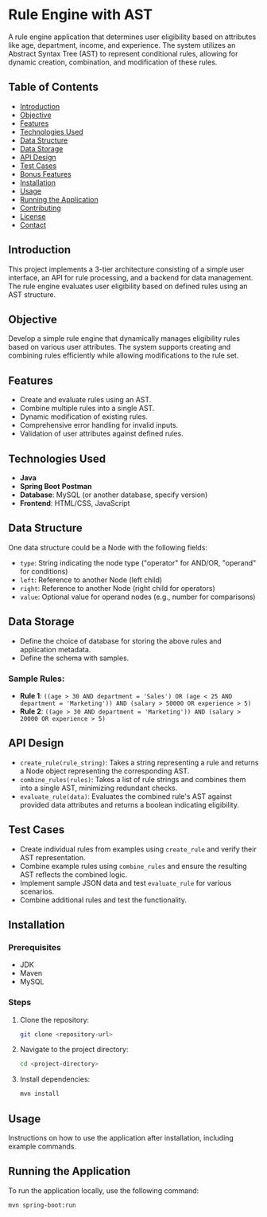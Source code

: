 # Rule Engine with AST

A rule engine application that determines user eligibility based on attributes like age, department, income, and experience. The system utilizes an Abstract Syntax Tree (AST) to represent conditional rules, allowing for dynamic creation, combination, and modification of these rules.

## Table of Contents
- [Introduction](#introduction)
- [Objective](#objective)
- [Features](#features)
- [Technologies Used](#technologies-used)
- [Data Structure](#data-structure)
- [Data Storage](#data-storage)
- [API Design](#api-design)
- [Test Cases](#test-cases)
- [Bonus Features](#bonus-features)
- [Installation](#installation)
- [Usage](#usage)
- [Running the Application](#running-the-application)
- [Contributing](#contributing)
- [License](#license)
- [Contact](#contact)

## Introduction

This project implements a 3-tier architecture consisting of a simple user interface, an API for rule processing, and a backend for data management. The rule engine evaluates user eligibility based on defined rules using an AST structure.

## Objective

Develop a simple rule engine that dynamically manages eligibility rules based on various user attributes. The system supports creating and combining rules efficiently while allowing modifications to the rule set.

## Features
- Create and evaluate rules using an AST.
- Combine multiple rules into a single AST.
- Dynamic modification of existing rules.
- Comprehensive error handling for invalid inputs.
- Validation of user attributes against defined rules.

## Technologies Used
- **Java**
- **Spring Boot**
  **Postman**
- **Database**: MySQL (or another database, specify version)
- **Frontend**: HTML/CSS, JavaScript


## Data Structure

One data structure could be a Node with the following fields:
- `type`: String indicating the node type ("operator" for AND/OR, "operand" for conditions)
- `left`: Reference to another Node (left child)
- `right`: Reference to another Node (right child for operators)
- `value`: Optional value for operand nodes (e.g., number for comparisons)

## Data Storage
- Define the choice of database for storing the above rules and application metadata.
- Define the schema with samples.

### Sample Rules:
- **Rule 1**: `((age > 30 AND department = 'Sales') OR (age < 25 AND department = 'Marketing')) AND (salary > 50000 OR experience > 5)`
- **Rule 2**: `((age > 30 AND department = 'Marketing')) AND (salary > 20000 OR experience > 5)`

## API Design
- `create_rule(rule_string)`: Takes a string representing a rule and returns a Node object representing the corresponding AST.
- `combine_rules(rules)`: Takes a list of rule strings and combines them into a single AST, minimizing redundant checks.
- `evaluate_rule(data)`: Evaluates the combined rule's AST against provided data attributes and returns a boolean indicating eligibility.

## Test Cases
- Create individual rules from examples using `create_rule` and verify their AST representation.
- Combine example rules using `combine_rules` and ensure the resulting AST reflects the combined logic.
- Implement sample JSON data and test `evaluate_rule` for various scenarios.
- Combine additional rules and test the functionality.

## Installation

### Prerequisites
- JDK 
- Maven 
- MySQL 

### Steps
1. Clone the repository:
    ```bash
    git clone <repository-url>
    ```
2. Navigate to the project directory:
    ```bash
    cd <project-directory>
    ```
3. Install dependencies:
    ```bash
    mvn install
    ```

## Usage
Instructions on how to use the application after installation, including example commands.

## Running the Application
To run the application locally, use the following command:
```bash
mvn spring-boot:run
